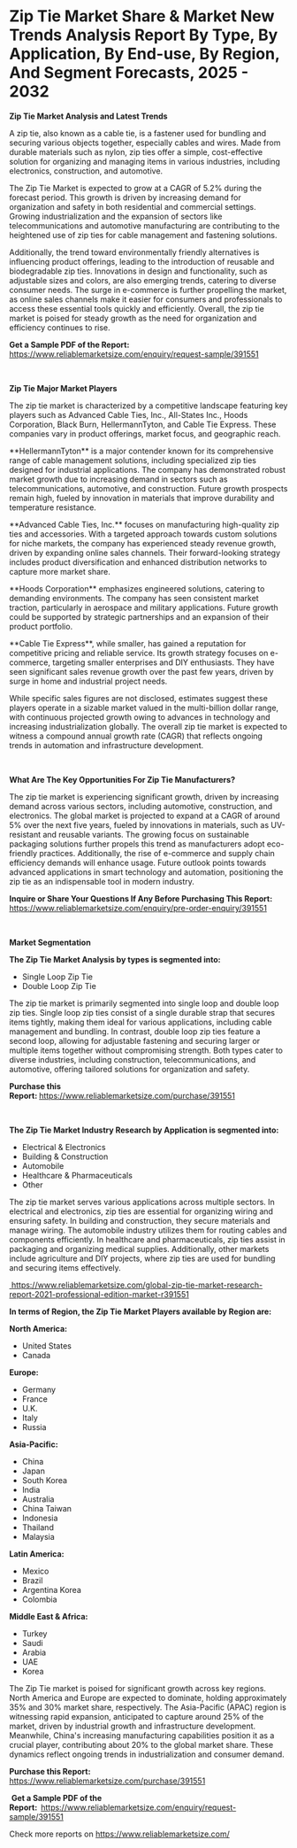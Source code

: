 <p><h1>Zip Tie Market Share & Market New Trends Analysis Report By Type, By Application, By End-use, By Region, And Segment Forecasts, 2025 - 2032</h1></p><p><strong>Zip Tie Market Analysis and Latest Trends</strong></p>
<p><p>A zip tie, also known as a cable tie, is a fastener used for bundling and securing various objects together, especially cables and wires. Made from durable materials such as nylon, zip ties offer a simple, cost-effective solution for organizing and managing items in various industries, including electronics, construction, and automotive.</p><p>The Zip Tie Market is expected to grow at a CAGR of 5.2% during the forecast period. This growth is driven by increasing demand for organization and safety in both residential and commercial settings. Growing industrialization and the expansion of sectors like telecommunications and automotive manufacturing are contributing to the heightened use of zip ties for cable management and fastening solutions.</p><p>Additionally, the trend toward environmentally friendly alternatives is influencing product offerings, leading to the introduction of reusable and biodegradable zip ties. Innovations in design and functionality, such as adjustable sizes and colors, are also emerging trends, catering to diverse consumer needs. The surge in e-commerce is further propelling the market, as online sales channels make it easier for consumers and professionals to access these essential tools quickly and efficiently. Overall, the zip tie market is poised for steady growth as the need for organization and efficiency continues to rise.</p></p>
<p><strong>Get a Sample PDF of the Report:&nbsp;</strong> <a href="https://www.reliablemarketsize.com/enquiry/request-sample/391551?utm_campaign=3563&utm_medium=2&utm_source=Github&utm_content=ia&utm_term=29032025&utm_id=zip-tie">https://www.reliablemarketsize.com/enquiry/request-sample/391551</a></p>
<p>&nbsp;</p>
<p><strong>Zip Tie Major Market Players</strong></p>
<p><p>The zip tie market is characterized by a competitive landscape featuring key players such as Advanced Cable Ties, Inc., All-States Inc., Hoods Corporation, Black Burn, HellermannTyton, and Cable Tie Express. These companies vary in product offerings, market focus, and geographic reach.</p><p>**HellermannTyton** is a major contender known for its comprehensive range of cable management solutions, including specialized zip ties designed for industrial applications. The company has demonstrated robust market growth due to increasing demand in sectors such as telecommunications, automotive, and construction. Future growth prospects remain high, fueled by innovation in materials that improve durability and temperature resistance.</p><p>**Advanced Cable Ties, Inc.** focuses on manufacturing high-quality zip ties and accessories. With a targeted approach towards custom solutions for niche markets, the company has experienced steady revenue growth, driven by expanding online sales channels. Their forward-looking strategy includes product diversification and enhanced distribution networks to capture more market share.</p><p>**Hoods Corporation** emphasizes engineered solutions, catering to demanding environments. The company has seen consistent market traction, particularly in aerospace and military applications. Future growth could be supported by strategic partnerships and an expansion of their product portfolio.</p><p>**Cable Tie Express**, while smaller, has gained a reputation for competitive pricing and reliable service. Its growth strategy focuses on e-commerce, targeting smaller enterprises and DIY enthusiasts. They have seen significant sales revenue growth over the past few years, driven by surge in home and industrial project needs.</p><p>While specific sales figures are not disclosed, estimates suggest these players operate in a sizable market valued in the multi-billion dollar range, with continuous projected growth owing to advances in technology and increasing industrialization globally. The overall zip tie market is expected to witness a compound annual growth rate (CAGR) that reflects ongoing trends in automation and infrastructure development.</p></p>
<p>&nbsp;</p>
<p><strong>What Are The Key Opportunities For Zip Tie Manufacturers?</strong></p>
<p><p>The zip tie market is experiencing significant growth, driven by increasing demand across various sectors, including automotive, construction, and electronics. The global market is projected to expand at a CAGR of around 5% over the next five years, fueled by innovations in materials, such as UV-resistant and reusable variants. The growing focus on sustainable packaging solutions further propels this trend as manufacturers adopt eco-friendly practices. Additionally, the rise of e-commerce and supply chain efficiency demands will enhance usage. Future outlook points towards advanced applications in smart technology and automation, positioning the zip tie as an indispensable tool in modern industry.</p></p>
<p><strong>Inquire or Share Your Questions If Any Before Purchasing This Report:</strong> <a href="https://www.reliablemarketsize.com/enquiry/pre-order-enquiry/391551?utm_campaign=3563&utm_medium=2&utm_source=Github&utm_content=ia&utm_term=29032025&utm_id=zip-tie">https://www.reliablemarketsize.com/enquiry/pre-order-enquiry/391551</a></p>
<p>&nbsp;</p>
<p><strong>Market Segmentation</strong></p>
<p><strong>The Zip Tie Market Analysis by types is segmented into:</strong></p>
<p><ul><li>Single Loop Zip Tie</li><li>Double Loop Zip Tie</li></ul></p>
<p><p>The zip tie market is primarily segmented into single loop and double loop zip ties. Single loop zip ties consist of a single durable strap that secures items tightly, making them ideal for various applications, including cable management and bundling. In contrast, double loop zip ties feature a second loop, allowing for adjustable fastening and securing larger or multiple items together without compromising strength. Both types cater to diverse industries, including construction, telecommunications, and automotive, offering tailored solutions for organization and safety.</p></p>
<p><strong>Purchase this Report:&nbsp;</strong><a href="https://www.reliablemarketsize.com/purchase/391551?utm_campaign=3563&utm_medium=2&utm_source=Github&utm_content=ia&utm_term=29032025&utm_id=zip-tie">https://www.reliablemarketsize.com/purchase/391551</a></p>
<p>&nbsp;</p>
<p><strong>The Zip Tie Market Industry Research by Application is segmented into:</strong></p>
<p><ul><li>Electrical & Electronics</li><li>Building & Construction</li><li>Automobile</li><li>Healthcare & Pharmaceuticals</li><li>Other</li></ul></p>
<p><p>The zip tie market serves various applications across multiple sectors. In electrical and electronics, zip ties are essential for organizing wiring and ensuring safety. In building and construction, they secure materials and manage wiring. The automobile industry utilizes them for routing cables and components efficiently. In healthcare and pharmaceuticals, zip ties assist in packaging and organizing medical supplies. Additionally, other markets include agriculture and DIY projects, where zip ties are used for bundling and securing items effectively.</p></p>
<p><a href="https://www.reliablemarketsize.com/global-zip-tie-market-research-report-2021-professional-edition-market-r391551?utm_campaign=3563&utm_medium=2&utm_source=Github&utm_content=ia&utm_term=29032025&utm_id=zip-tie">&nbsp;https://www.reliablemarketsize.com/global-zip-tie-market-research-report-2021-professional-edition-market-r391551</a></p>
<p><strong>In terms of Region, the Zip Tie Market Players available by Region are:</strong></p>
<p>
    <p> <strong> North America: </strong>
        <ul>
            <li>United States</li>
            <li>Canada</li>
        </ul>
        </p> 
    <p> <strong> Europe: </strong>
        <ul>
            <li>Germany</li>
            <li>France</li>
            <li>U.K.</li>
            <li>Italy</li>
            <li>Russia</li>
        </ul>
        </p> 
    <p> <strong> Asia-Pacific: </strong>
        <ul>
            <li>China</li>
            <li>Japan</li>
            <li>South Korea</li>
            <li>India</li>
            <li>Australia</li>
            <li>China Taiwan</li>
            <li>Indonesia</li>
            <li>Thailand</li>
            <li>Malaysia</li>
        </ul>
        </p> 
    <p> <strong> Latin America: </strong>
        <ul>
            <li>Mexico</li>
            <li>Brazil</li>
            <li>Argentina Korea</li>
            <li>Colombia</li>
        </ul>
        </p> 
    <p> <strong> Middle East & Africa: </strong>
        <ul>
            <li>Turkey</li>
            <li>Saudi</li>
            <li>Arabia</li>
            <li>UAE</li>
            <li>Korea</li>
        </ul>
    </p>
    </p>
<p><p>The Zip Tie market is poised for significant growth across key regions. North America and Europe are expected to dominate, holding approximately 35% and 30% market share, respectively. The Asia-Pacific (APAC) region is witnessing rapid expansion, anticipated to capture around 25% of the market, driven by industrial growth and infrastructure development. Meanwhile, China's increasing manufacturing capabilities position it as a crucial player, contributing about 20% to the global market share. These dynamics reflect ongoing trends in industrialization and consumer demand.</p></p>
<p><strong>Purchase this Report: </strong><a href="https://www.reliablemarketsize.com/purchase/391551?utm_campaign=3563&utm_medium=2&utm_source=Github&utm_content=ia&utm_term=29032025&utm_id=zip-tie">https://www.reliablemarketsize.com/purchase/391551</a></p>
<p>&nbsp;<strong>Get a Sample PDF of the Report:&nbsp;&nbsp;</strong><a href="https://www.reliablemarketsize.com/enquiry/request-sample/391551?utm_campaign=3563&utm_medium=2&utm_source=Github&utm_content=ia&utm_term=29032025&utm_id=zip-tie">https://www.reliablemarketsize.com/enquiry/request-sample/391551</a></p>
<p><strong></strong></p>
<p>Check more reports on <a href="https://www.reliablemarketsize.com/?utm_campaign=3563&utm_medium=2&utm_source=Github&utm_content=ia&utm_term=29032025&utm_id=zip-tie">https://www.reliablemarketsize.com/</a></p>